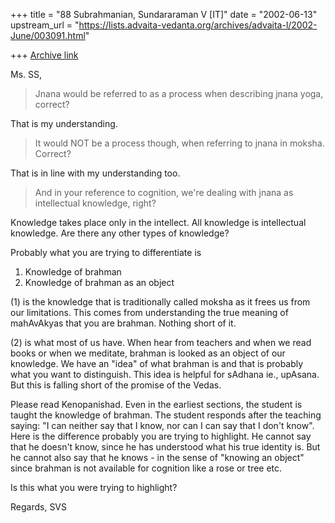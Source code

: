 +++
title = "88 Subrahmanian, Sundararaman V [IT]"
date = "2002-06-13"
upstream_url = "https://lists.advaita-vedanta.org/archives/advaita-l/2002-June/003091.html"

+++
[Archive link](https://lists.advaita-vedanta.org/archives/advaita-l/2002-June/003091.html)

Ms. SS,

> Jnana would be referred to as a process when describing jnana yoga,
correct?

That is my understanding.

>It would NOT be a process though, when referring to jnana in moksha.
>Correct?

That is in line with my understanding too.

>And in your reference to cognition, we're dealing with jnana as
intellectual
>knowledge, right?

Knowledge takes place only in the intellect.  All knowledge is intellectual
knowledge.
Are there any other types of knowledge?

Probably what you are trying to differentiate is

1. Knowledge of brahman
2. Knowledge of brahman as an object

(1) is the knowledge that is traditionally called moksha as it frees us from
our limitations.  This comes from understanding the true meaning of
mahAvAkyas that you are brahman.  Nothing short of it.

(2) is what most of us have.  When hear from teachers and when we read books
or when we meditate, brahman is looked as an object of our knowledge.  We
have an "idea" of what brahman is and that is probably what you want to
distinguish.  This idea is helpful for sAdhana ie., upAsana.  But this is
falling short of the promise of the Vedas.

Please read Kenopanishad.  Even in the earliest sections, the student is
taught the knowledge of brahman.  The student responds after the teaching
saying:  "I can neither say that I know, nor can I can say that I don't
know".  Here is the difference probably you are trying to highlight.  He
cannot say that he doesn't know, since he has understood what his true
identity is.  But he cannot also say that he knows - in the sense of
"knowing an object" since brahman is not available for cognition like a rose
or tree etc.

Is this what you were trying to highlight?

Regards,
SVS

